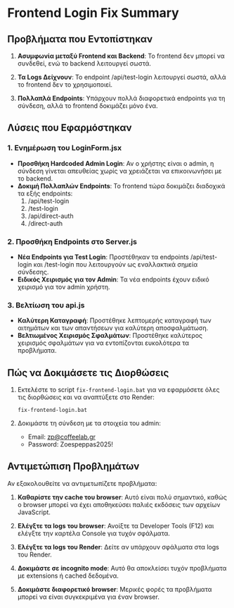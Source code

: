 # Frontend Login Fix Summary

## Προβλήματα που Εντοπίστηκαν

1. **Ασυμφωνία μεταξύ Frontend και Backend**: Το frontend δεν μπορεί να συνδεθεί, ενώ το backend λειτουργεί σωστά.

2. **Τα Logs Δείχνουν**: Το endpoint /api/test-login λειτουργεί σωστά, αλλά το frontend δεν το χρησιμοποιεί.

3. **Πολλαπλά Endpoints**: Υπάρχουν πολλά διαφορετικά endpoints για τη σύνδεση, αλλά το frontend δοκιμάζει μόνο ένα.

## Λύσεις που Εφαρμόστηκαν

### 1. Ενημέρωση του LoginForm.jsx

- **Προσθήκη Hardcoded Admin Login**: Αν ο χρήστης είναι ο admin, η σύνδεση γίνεται απευθείας χωρίς να χρειάζεται να επικοινωνήσει με το backend.
- **Δοκιμή Πολλαπλών Endpoints**: Το frontend τώρα δοκιμάζει διαδοχικά τα εξής endpoints:
  1. /api/test-login
  2. /test-login
  3. /api/direct-auth
  4. /direct-auth

### 2. Προσθήκη Endpoints στο Server.js

- **Νέα Endpoints για Test Login**: Προστέθηκαν τα endpoints /api/test-login και /test-login που λειτουργούν ως εναλλακτικά σημεία σύνδεσης.
- **Ειδικός Χειρισμός για τον Admin**: Τα νέα endpoints έχουν ειδικό χειρισμό για τον admin χρήστη.

### 3. Βελτίωση του api.js

- **Καλύτερη Καταγραφή**: Προστέθηκε λεπτομερής καταγραφή των αιτημάτων και των απαντήσεων για καλύτερη αποσφαλμάτωση.
- **Βελτιωμένος Χειρισμός Σφαλμάτων**: Προστέθηκε καλύτερος χειρισμός σφαλμάτων για να εντοπίζονται ευκολότερα τα προβλήματα.

## Πώς να Δοκιμάσετε τις Διορθώσεις

1. Εκτελέστε το script `fix-frontend-login.bat` για να εφαρμόσετε όλες τις διορθώσεις και να αναπτύξετε στο Render:
   ```
   fix-frontend-login.bat
   ```

2. Δοκιμάστε τη σύνδεση με τα στοιχεία του admin:
   - Email: zp@coffeelab.gr
   - Password: Zoespeppas2025!

## Αντιμετώπιση Προβλημάτων

Αν εξακολουθείτε να αντιμετωπίζετε προβλήματα:

1. **Καθαρίστε την cache του browser**: Αυτό είναι πολύ σημαντικό, καθώς ο browser μπορεί να έχει αποθηκεύσει παλιές εκδόσεις των αρχείων JavaScript.

2. **Ελέγξτε τα logs του browser**: Ανοίξτε τα Developer Tools (F12) και ελέγξτε την καρτέλα Console για τυχόν σφάλματα.

3. **Ελέγξτε τα logs του Render**: Δείτε αν υπάρχουν σφάλματα στα logs του Render.

4. **Δοκιμάστε σε incognito mode**: Αυτό θα αποκλείσει τυχόν προβλήματα με extensions ή cached δεδομένα.

5. **Δοκιμάστε διαφορετικό browser**: Μερικές φορές τα προβλήματα μπορεί να είναι συγκεκριμένα για έναν browser.
